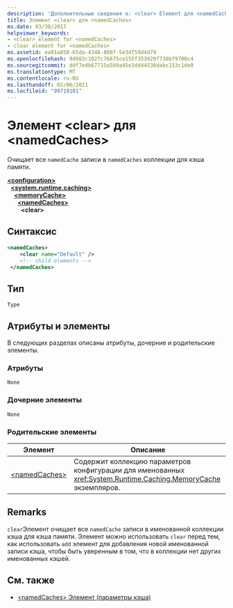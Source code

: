 ```yaml
---
description: 'Дополнительные сведения о: <clear> Element для <namedCaches>'
title: Элемент <clear> для <namedCaches>
ms.date: 03/30/2017
helpviewer_keywords:
- <clear> element for <namedCaches>
- clear element for <namedCaches>
ms.assetid: ea01a858-65da-4348-800f-5e3df59d4d79
ms.openlocfilehash: 9d883c102fc76875ce155f353920f730bf9700c4
ms.sourcegitcommit: ddf7edb67715a5b9a45e3dd44536dabc153c1de0
ms.translationtype: MT
ms.contentlocale: ru-RU
ms.lasthandoff: 02/06/2021
ms.locfileid: "99719101"
---
```

# <a name="clear-element-for-namedcaches"></a>Элемент \<clear> для \<namedCaches>

Очищает все `namedCache` записи в `namedCaches` коллекции для кэша памяти.  
  
[**\<configuration>**](../configuration-element.md)\
&nbsp;&nbsp;[**\<system.runtime.caching>**](system-runtime-caching-element-cache-settings.md)\
&nbsp;&nbsp;&nbsp;&nbsp;[**\<memoryCache>**](memorycache-element-cache-settings.md)\
&nbsp;&nbsp;&nbsp;&nbsp;&nbsp;&nbsp;[**\<namedCaches>**](namedcaches-element-cache-settings.md)\
&nbsp;&nbsp;&nbsp;&nbsp;&nbsp;&nbsp;&nbsp;&nbsp;**\<clear>**  
  
## <a name="syntax"></a>Синтаксис  
  
```xml  
<namedCaches>  
    <clear name="Default" />  
    <!-- child elements -->  
 </namedCaches>  
```  
  
## <a name="type"></a>Тип  

 `Type`  
  
## <a name="attributes-and-elements"></a>Атрибуты и элементы  

 В следующих разделах описаны атрибуты, дочерние и родительские элементы.  
  
### <a name="attributes"></a>Атрибуты  

 `None`  
  
### <a name="child-elements"></a>Дочерние элементы  

 `None`  
  
### <a name="parent-elements"></a>Родительские элементы  
  
|Элемент|Описание|  
|-------------|-----------------|  
|[\<namedCaches>](namedcaches-element-cache-settings.md)|Содержит коллекцию параметров конфигурации для именованных <xref:System.Runtime.Caching.MemoryCache> экземпляров.|  
  
## <a name="remarks"></a>Remarks  

 `clear`Элемент очищает все `namedCache` записи в именованной коллекции кэша для кэша памяти. Элемент можно использовать `clear` перед тем, как использовать `add` элемент для добавления новой именованной записи кэша, чтобы быть уверенным в том, что в коллекции нет других именованных кэшей.  
  
## <a name="see-also"></a>См. также

- [\<namedCaches> Элемент (параметры кэша)](namedcaches-element-cache-settings.md)
